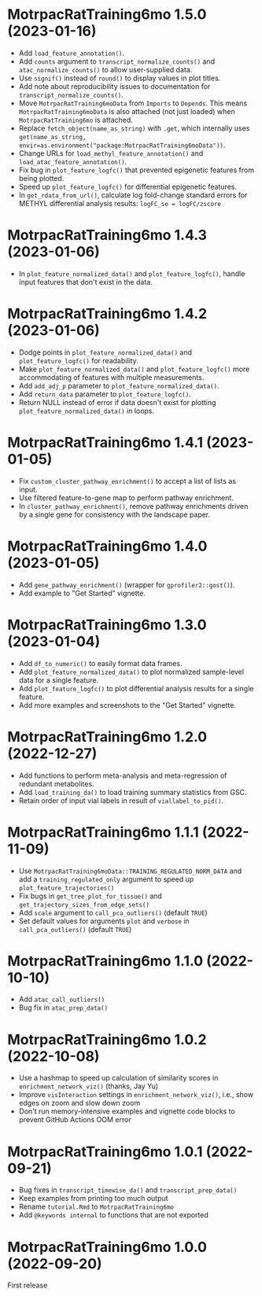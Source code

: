 # MotrpacRatTraining6mo 1.5.0 (2023-01-16)

* Add `load_feature_annotation()`.  
* Add `counts` argument to `transcript_normalize_counts()` and `atac_normalize_counts()` 
to allow user-supplied data.  
* Use `signif()` instead of `round()` to display values in plot titles. 
* Add note about reproducibility issues to documentation for `transcript_normalize_counts()`.  
* Move `MotrpacRatTraining6moData` from `Imports` to `Depends`. This means `MotrpacRatTraining6moData` is also attached
(not just loaded) when `MotrpacRatTraining6mo` is attached.  
* Replace `fetch_object(name_as_string)` with `.get`, which internally uses `get(name_as_string, envir=as.environment("package:MotrpacRatTraining6moData"))`.  
* Change URLs for `load_methyl_feature_annotation()` and `load_atac_feature_annotation()`.  
* Fix bug in `plot_feature_logfc()` that prevented epigenetic features from being plotted.   
* Speed up `plot_feature_logfc()` for differential epigenetic features.  
* In `get_rdata_from_url()`, calculate log fold-change standard errors for METHYL 
differential analysis results: `logFC_se = logFC/zscore`  

# MotrpacRatTraining6mo 1.4.3 (2023-01-06)

* In `plot_feature_normalized_data()` and `plot_feature_logfc()`, handle input features that don't exist in the data.  

# MotrpacRatTraining6mo 1.4.2 (2023-01-06)

* Dodge points in `plot_feature_normalized_data()` and `plot_feature_logfc()` for readability.  
* Make `plot_feature_normalized_data()` and `plot_feature_logfc()` more accommodating of features with multiple measurements.  
* Add `add_adj_p` parameter to `plot_feature_normalized_data()`.  
* Add `return_data` parameter to `plot_feature_logfc()`. 
* Return NULL instead of error if data doesn't exist for plotting `plot_feature_normalized_data()` in loops. 

# MotrpacRatTraining6mo 1.4.1 (2023-01-05)

* Fix `custom_cluster_pathway_enrichment()` to accept a list of lists as input. 
* Use filtered feature-to-gene map to perform pathway enrichment. 
* In `cluster_pathway_enrichment()`, remove pathway enrichments driven by a single gene
for consistency with the landscape paper.   

# MotrpacRatTraining6mo 1.4.0 (2023-01-05)

* Add `gene_pathway_enrichment()` (wrapper for `gprofiler2::gost()`). 
* Add example to "Get Started" vignette. 

# MotrpacRatTraining6mo 1.3.0 (2023-01-04)

* Add `df_to_numeric()` to easily format data frames. 
* Add `plot_feature_normalized_data()` to plot normalized sample-level data for a single feature. 
* Add `plot_feature_logfc()` to plot differential analysis results for a single feature. 
* Add more examples and screenshots to the "Get Started" vignette.  

# MotrpacRatTraining6mo 1.2.0 (2022-12-27)

* Add functions to perform meta-analysis and meta-regression of redundant metabolites. 
* Add `load_training_da()` to load training summary statistics from GSC.  
* Retain order of input vial labels in result of `viallabel_to_pid()`.  
 
# MotrpacRatTraining6mo 1.1.1 (2022-11-09)

* Use `MotrpacRatTraining6moData::TRAINING_REGULATED_NORM_DATA` 
and add a `training_regulated_only` argument to speed up `plot_feature_trajectories()` 
* Fix bugs in `get_tree_plot_for_tissue()` and `get_trajectory_sizes_from_edge_sets()`
* Add `scale` argument to `call_pca_outliers()` (default `TRUE`)  
* Set default values for arguments `plot` and `verbose` in `call_pca_outliers()` (default `TRUE`)  

# MotrpacRatTraining6mo 1.1.0 (2022-10-10)

* Add `atac_call_outliers()` 
* Bug fix in `atac_prep_data()` 

# MotrpacRatTraining6mo 1.0.2 (2022-10-08)

* Use a hashmap to speed up calculation of similarity scores in `enrichment_network_viz()` (thanks, Jay Yu)
* Improve `visInteraction` settings in `enrichment_network_viz()`, i.e., show edges on zoom and slow down zoom
* Don't run memory-intensive examples and vignette code blocks to prevent GitHub Actions OOM error

# MotrpacRatTraining6mo 1.0.1 (2022-09-21)

* Bug fixes in `transcript_timewise_da()` and `transcript_prep_data()`   
* Keep examples from printing too much output   
* Rename `tutorial.Rmd` to `MotrpacRatTraining6mo`   
* Add `@keywords internal` to functions that are not exported   

# MotrpacRatTraining6mo 1.0.0 (2022-09-20)

First release
